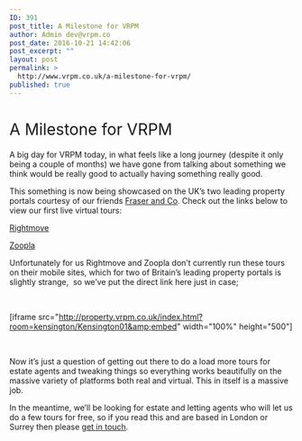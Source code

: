 ```yaml
---
ID: 391
post_title: A Milestone for VRPM
author: Admin dev@vrpm.co
post_date: 2016-10-21 14:42:06
post_excerpt: ""
layout: post
permalink: >
  http://www.vrpm.co.uk/a-milestone-for-vrpm/
published: true
---
```

<h1><span style="font-weight: 400;">A Milestone for VRPM</span></h1>
A big day for VRPM today, in what feels like a long journey (despite it only being a couple of months) we have gone from talking about something we think would be really good to actually having something really good.

This something is now being showcased on the UK’s two leading property portals courtesy of our friends <a href="http://www.fraser.uk.com">Fraser and Co</a>. Check out the links below to view our first live virtual tours:

<a href="http://www.rightmove.co.uk/new-homes-for-sale/property-56296660.html">Rightmove</a>

<a href="http://www.zoopla.co.uk/new-homes/details/41515973?search_identifier=40e51e485020d2f19c8826a68b7884e6#kbBpP5gZcZEA3sI1.97">Zoopla</a>

Unfortunately for us Rightmove and Zoopla don’t currently run these tours on their mobile sites, which for two of Britain’s leading property portals is slightly strange,  so we’ve put the direct link here just in case;

&nbsp;

[iframe src="http://property.vrpm.co.uk/index.html?room=kensington/Kensington01&amp;embed" width="100%" height="500"]

&nbsp;

<span style="font-weight: 400;">Now it’s just a question of getting out there to do a load more tours for estate agents and tweaking things so everything works beautifully on the massive variety of platforms both real and virtual. This in itself is a massive job.</span>

<span style="font-weight: 400;">In the meantime, we’ll be looking for estate and letting agents who will let us do a few tours for free, so if you read this and are based in London or Surrey then please <a href="http://www.vrpm.co.uk/contact">get in touch</a>.  </span>